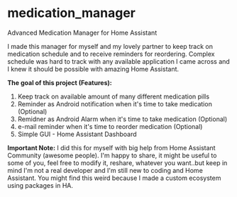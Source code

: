 # medication_manager
Advanced Medication Manager for Home Assistant


I made this manager for myself and my lovely partner to keep track on medication schedule and to receive reminders for reordering. Complex schedule was hard to track with any available application I came across and I knew it should be possible with amazing Home Assistant.

**The goal of this project (Features):**
1. Keep track on available amount of many different medication pills
2. Reminder as Android notification when it's time to take medication (Optional)
3. Remidner as Android Alarm when it's time to take medication (Optional)
4. e-mail reminder when it's time to reorder medication (Optional)
5. Simple GUI - Home Assistant Dashboard

**Important Note:**
I did this for myself with big help from Home Assistant Community (awesome people). I'm happy to share, it might be useful to some of you, feel free to modify it, reshare, whatever you want..but keep in mind I'm not a real developer and I'm still new to coding and Home Assistant. You might find this weird because I made a custom ecosystem using packages in HA. 
